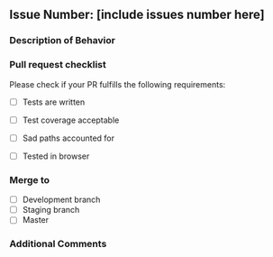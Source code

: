 <!-- Title: [Branch to be Merged to] - [Brief Description of New Functionality] -->

## Issue Number: [include issues number here]

### Description of Behavior

<!-- Overview of behavior of new functionality. -->


### Pull request checklist

Please check if your PR fulfills the following requirements:
- [ ] Tests are written
- [ ] Test coverage acceptable
- [ ] Sad paths accounted for
- [ ] Tested in browser 


### Merge to
- [ ] Development branch
- [ ] Staging branch
- [ ] Master

### Additional Comments

<!-- Any other information that is important to this PR such as new models or updates to the database -->

